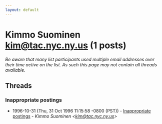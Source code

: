```yaml
---
layout: default
---
```


# Kimmo Suominen <kim@tac.nyc.ny.us> (1 posts)

_Be aware that many list participants used multiple email addresses over their time active on the list. As such this page may not contain all threads available._

## Threads

### Inappropriate postings
+ 1996-10-31 (Thu, 31 Oct 1996 11:15:58 -0800 (PST)) - [Inappropriate postings](/archive/1996/10/8be658386569cfbb1501117ffaf4319a1a2d18116164a0b9a5859131b69a20d5) - _Kimmo Suominen \<kim@tac.nyc.ny.us\>_

